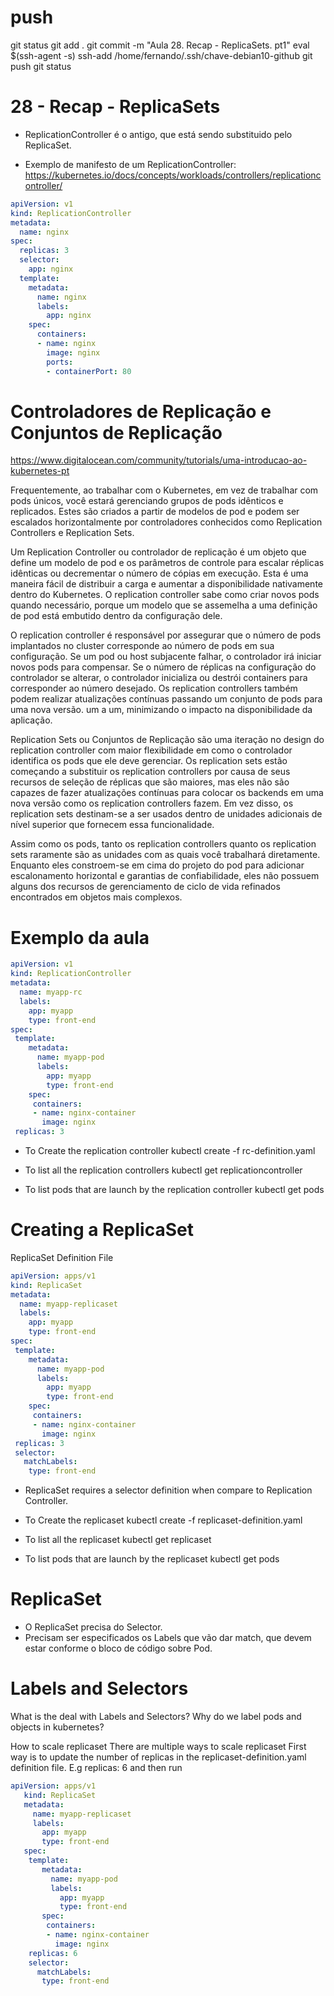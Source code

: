 
# ##############################################################################################################################################################
# ##############################################################################################################################################################
# ##############################################################################################################################################################
# ##############################################################################################################################################################
# push
git status
git add .
git commit -m "Aula 28. Recap - ReplicaSets. pt1"
eval $(ssh-agent -s)
ssh-add /home/fernando/.ssh/chave-debian10-github
git push
git status


# ##############################################################################################################################################################
# ##############################################################################################################################################################
# ##############################################################################################################################################################
# ##############################################################################################################################################################
# 28 - Recap - ReplicaSets

- ReplicationController é o antigo, que está sendo substituido pelo ReplicaSet.

- Exemplo de manifesto de um ReplicationController:
<https://kubernetes.io/docs/concepts/workloads/controllers/replicationcontroller/>

~~~~yaml
apiVersion: v1
kind: ReplicationController
metadata:
  name: nginx
spec:
  replicas: 3
  selector:
    app: nginx
  template:
    metadata:
      name: nginx
      labels:
        app: nginx
    spec:
      containers:
      - name: nginx
        image: nginx
        ports:
        - containerPort: 80
~~~~



# Controladores de Replicação e Conjuntos de Replicação

<https://www.digitalocean.com/community/tutorials/uma-introducao-ao-kubernetes-pt>

Frequentemente, ao trabalhar com o Kubernetes, em vez de trabalhar com pods únicos, você estará gerenciando grupos de pods idênticos e replicados. Estes são criados a partir de modelos de pod e podem ser escalados horizontalmente por controladores conhecidos como Replication Controllers e Replication Sets.

Um Replication Controller ou controlador de replicação é um objeto que define um modelo de pod e os parâmetros de controle para escalar réplicas idênticas ou decrementar o número de cópias em execução. Esta é uma maneira fácil de distribuir a carga e aumentar a disponibilidade nativamente dentro do Kubernetes. O replication controller sabe como criar novos pods quando necessário, porque um modelo que se assemelha a uma definição de pod está embutido dentro da configuração dele.

O replication controller é responsável por assegurar que o número de pods implantados no cluster corresponde ao número de pods em sua configuração. Se um pod ou host subjacente falhar, o controlador irá iniciar novos pods para compensar. Se o número de réplicas na configuração do controlador se alterar, o controlador inicializa ou destrói containers para corresponder ao número desejado. Os replication controllers também podem realizar atualizações contínuas passando um conjunto de pods para uma nova versão. um a um, minimizando o impacto na disponibilidade da aplicação.

Replication Sets ou Conjuntos de Replicação são uma iteração no design do replication controller com maior flexibilidade em como o controlador identifica os pods que ele deve gerenciar. Os replication sets estão começando a substituir os replication controllers por causa de seus recursos de seleção de réplicas que são maiores, mas eles não são capazes de fazer atualizações contínuas para colocar os backends em uma nova versão como os replication controllers fazem. Em vez disso, os replication sets destinam-se a ser usados dentro de unidades adicionais de nível superior que fornecem essa funcionalidade.

Assim como os pods, tanto os replication controllers quanto os replication sets raramente são as unidades com as quais você trabalhará diretamente. Enquanto eles constroem-se em cima do projeto do pod para adicionar escalonamento horizontal e garantias de confiabilidade, eles não possuem alguns dos recursos de gerenciamento de ciclo de vida refinados encontrados em objetos mais complexos.







# Exemplo da aula

~~~~yaml
apiVersion: v1
kind: ReplicationController
metadata:
  name: myapp-rc
  labels:
    app: myapp
    type: front-end
spec:
 template:
    metadata:
      name: myapp-pod
      labels:
        app: myapp
        type: front-end
    spec:
     containers:
     - name: nginx-container
       image: nginx
 replicas: 3
~~~~


- To Create the replication controller
kubectl create -f rc-definition.yaml

- To list all the replication controllers
kubectl get replicationcontroller

- To list pods that are launch by the replication controller
kubectl get pods



# Creating a ReplicaSet
ReplicaSet Definition File

~~~~yaml
apiVersion: apps/v1
kind: ReplicaSet
metadata:
  name: myapp-replicaset
  labels:
    app: myapp
    type: front-end
spec:
 template:
    metadata:
      name: myapp-pod
      labels:
        app: myapp
        type: front-end
    spec:
     containers:
     - name: nginx-container
       image: nginx
 replicas: 3
 selector:
   matchLabels:
    type: front-end
~~~~



- ReplicaSet requires a selector definition when compare to Replication Controller.

- To Create the replicaset
    kubectl create -f replicaset-definition.yaml

- To list all the replicaset
    kubectl get replicaset

- To list pods that are launch by the replicaset
    kubectl get pods



# ReplicaSet
- O ReplicaSet precisa do Selector.
- Precisam ser especificados os Labels que vão dar match, que devem estar conforme o bloco de código sobre Pod.





# Labels and Selectors
What is the deal with Labels and Selectors? Why do we label pods and objects in kubernetes?


How to scale replicaset
    There are multiple ways to scale replicaset
        First way is to update the number of replicas in the replicaset-definition.yaml definition file. E.g replicas: 6 and then run


~~~~yaml
apiVersion: apps/v1
   kind: ReplicaSet
   metadata:
     name: myapp-replicaset
     labels:
       app: myapp
       type: front-end
   spec:
    template:
       metadata:
         name: myapp-pod
         labels:
           app: myapp
           type: front-end
       spec:
        containers:
        - name: nginx-container
          image: nginx
    replicas: 6
    selector:
      matchLabels:
       type: front-end
~~~~